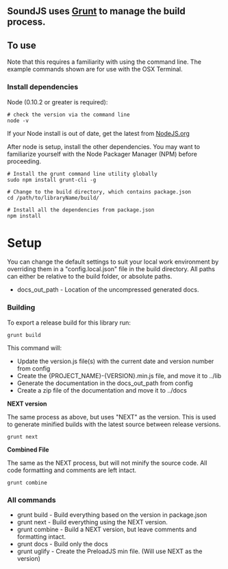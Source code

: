 ## SoundJS uses [Grunt](http://gruntjs.com/) to manage the build process.

## To use

Note that this requires a familiarity with using the command line. The example commands shown are for use with the OSX Terminal.

### Install dependencies

Node (0.10.2 or greater is required):

	# check the version via the command line
	node -v

If your Node install is out of date, get the latest from [NodeJS.org](http://nodejs.org/)

After node is setup, install the other dependencies. You may want to familiarize yourself with the Node Packager Manager (NPM) before proceeding.

	# Install the grunt command line utility globally
	sudo npm install grunt-cli -g

	# Change to the build directory, which contains package.json
	cd /path/to/libraryName/build/

	# Install all the dependencies from package.json
	npm install

# Setup

You can change the default settings to suit your local work environment by overriding them in a "config.local.json" file in the build directory. All paths can either be relative to the build folder, or absolute paths.

* docs_out_path - Location of the uncompressed generated docs.

### Building
To export a release build for this library run:

	grunt build

This command will:

* Update the version.js file(s) with the current date and version number from config
* Create the {PROJECT_NAME}-{VERSION}.min.js file, and move it to ../lib
* Generate the documentation in the docs_out_path from config
* Create a zip file of the documentation and move it to ../docs

**NEXT version**

The same process as above, but uses "NEXT" as the version. This is used to generate minified builds with the latest source between release versions.

	grunt next

**Combined File**

The same as the NEXT process, but will not minify the source code. All code formatting and comments are left intact.

	grunt combine


### All commands

* grunt build -  Build everything based on the version in package.json
* grunt next - Build everything using the NEXT version.
* grunt combine - Build a NEXT version, but leave comments and formatting intact.
* grunt docs - Build only the docs
* grunt uglify - Create the PreloadJS min file. (Will use NEXT as the version)